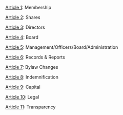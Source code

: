 [Article 1](article-1.md): Membership

[Article 2](article-2.md): Shares

[Article 3](article-3.md): Directors

[Article 4](article-4.md): Board

[Article 5](article-5.md): Management/Officers/Board/Administration

[Article 6](article-6.md): Records & Reports

[Article 7](article-7.md): Bylaw Changes

[Article 8](article-8.md): Indemnification

[Article 9](article-9.md): Capital

[Article 10](article-10.md): Legal

[Article 11](article-11.md): Transparency
